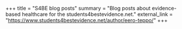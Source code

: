 +++
title = "S4BE blog posts"
summary = "Blog posts about evidence-based healthcare for the students4bestevidence.net."
external_link = "https://www.students4bestevidence.net/author/eero-teppo/"
+++
